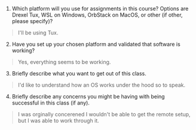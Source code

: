 1. Which platform will you use for assignments in this course? Options are Drexel Tux, WSL on Windows, OrbStack on MacOS, or other (if other, please specify)?

> I'll be using Tux.

2. Have you set up your chosen platform and validated that software is working?

> Yes, everything seems to be working.

3. Briefly describe what you want to get out of this class.

> I'd like to understand how an OS works under the hood so to speak.

4. Briefly describe any concerns you might be having with being successful in this class (if any).

> I was orginally concerened I wouldn't be able to get the remote setup, but I was able to work through it.